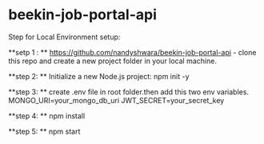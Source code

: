 # beekin-job-portal-api
Step for Local Environment setup:

**setp 1 : **
https://github.com/nandyshwara/beekin-job-portal-api - clone this repo and create a new project folder in your local machine.

**step 2: **
Initialize a new Node.js project:
npm init -y

**step 3: **
create .env file in root folder.then add this two env variables.
MONGO_URI=your_mongo_db_uri
JWT_SECRET=your_secret_key

**step 4: **
npm install

**step 5: **
npm start
